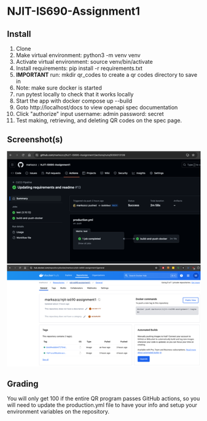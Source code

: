 # NJIT-IS690-Assignment1

## Install
1. Clone
2. Make virtual environment:  python3 -m venv venv
3. Activate virtual environment: source venv/bin/activate
4. Install requirements: pip install -r requirements.txt
5. **IMPORTANT** run: mkdir qr_codes to create a qr codes directory to save in
6. Note: make sure docker is started
7. run pytest locally to check that it works locally
8. Start the app with docker compose up --build
9. Goto http://localhost/docs to view openapi spec documentation
10. Click "authorize" input username: admin password: secret
11. Test making, retrieving, and deleting QR codes on the spec page. 

## Screenshot(s)
![GitHub Actions Success ](MarkSzcz-GitHubActions.png)
![Image in markszcz Docker Hub account](MarkSzcz-DockerHub.png)

## Grading
You will only get 100 if the entire QR program passes GitHub actions, so you will need to update the production.yml file to have your info and setup your environment variables on the repository.

